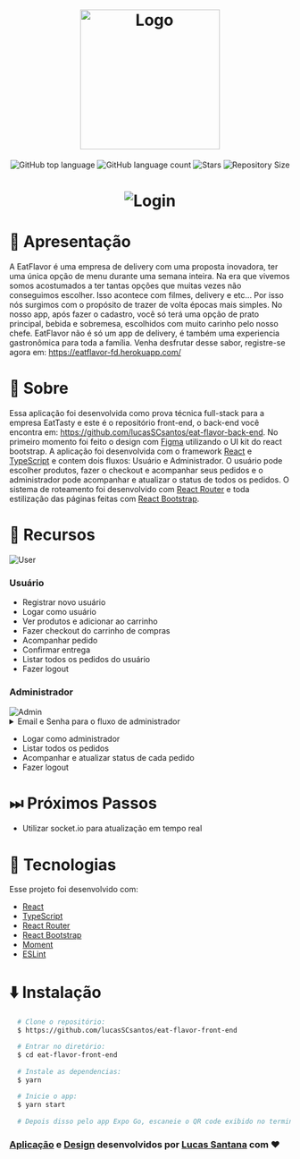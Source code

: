 <h1 align="center">
  <img alt="Logo" src="https://i.imgur.com/lY7ZWok.png" width="250px" />
</h1>

<p align="center">
  <img alt="GitHub top language" src="https://img.shields.io/github/languages/top/lucasSCsantos/eat-flavor-front-end">
  <img alt="GitHub language count" src="https://img.shields.io/github/languages/count/lucasSCsantos/eat-flavor-front-end">
  <img alt="Stars" src="https://img.shields.io/github/stars/lucasSCsantos/eat-flavor-front-end">
  <img alt="Repository Size" src="https://img.shields.io/github/repo-size/lucasSCsantos/eat-flavor-front-end">
</p>

<h1 align="center">
  <img alt="Login" src="https://i.imgur.com/kf3d2m7.png"/>
</h1>

# 🎉 Apresentação

A EatFlavor é uma empresa de delivery com uma proposta inovadora, ter uma única opção de menu durante uma semana inteira. Na era que vivemos somos acostumados a ter tantas opções que muitas vezes não conseguimos escolher. Isso acontece com filmes, delivery e etc... Por isso nós surgimos com o propósito de trazer de volta épocas mais simples. No nosso app, após fazer o cadastro, você só terá uma opção de prato principal, bebida e sobremesa, escolhidos com muito carinho pelo nosso chefe. EatFlavor não é só um app de delivery, é também uma experiencia gastronômica para toda a família. Venha desfrutar desse sabor, registre-se agora em: https://eatflavor-fd.herokuapp.com/ 

# :page_with_curl: Sobre

Essa aplicação foi desenvolvida como prova técnica full-stack para a empresa EatTasty e este é o repositório front-end, o back-end você encontra em: https://github.com/lucasSCsantos/eat-flavor-back-end. No primeiro momento foi feito o design com [Figma](https://www.figma.com/) utilizando o UI kit do react bootstrap. A aplicação foi desenvolvida com o framework [React](https://pt-br.reactjs.org/) e [TypeScript](https://www.typescriptlang.org/) e contem dois fluxos: Usuário e Administrador. O usuário pode escolher produtos, fazer o checkout e acompanhar seus pedidos e o administrador pode acompanhar e atualizar o status de todos os pedidos. O sistema de roteamento foi desenvolvido com [React Router](https://reactrouter.com/) e toda estilização das páginas feitas com [React Bootstrap](https://reactrouter.com/).

# 🔧 Recursos

<img alt="User" src="https://i.imgur.com/elzKOPi.gif"/>

### Usuário
- Registrar novo usuário
- Logar como usuário
- Ver produtos e adicionar ao carrinho
- Fazer checkout do carrinho de compras
- Acompanhar pedido
- Confirmar entrega
- Listar todos os pedidos do usuário
- Fazer logout

### Administrador

<img alt="Admin" src="https://i.imgur.com/TmNn88r.gif"/>

<details>
  <summary>Email e Senha para o fluxo de administrador</summary>
  
  ```json
  {
		"email": "admin@admin.com",
		"palavra-passe": "adminadmin"
	}
  ```
  
</details>

- Logar como administrador
- Listar todos os pedidos
- Acompanhar e atualizar status de cada pedido
- Fazer logout


# ⏭ Próximos Passos

- Utilizar socket.io para atualização em tempo real

# :hammer: Tecnologias

Esse projeto foi desenvolvido com:

- [React](https://pt-br.reactjs.org/)
- [TypeScript](https://www.typescriptlang.org/)
- [React Router](https://reactrouter.com/)
- [React Bootstrap](https://react-bootstrap.github.io/)
- [Moment](https://momentjs.com/)
- [ESLint](https://eslint.org/)

# :arrow_down: Instalação
``` bash
  # Clone o repositório:
  $ https://github.com/lucasSCsantos/eat-flavor-front-end

  # Entrar no diretório:
  $ cd eat-flavor-front-end
  
  # Instale as dependencias:
  $ yarn
  
  # Inicie o app:
  $ yarn start
  
  # Depois disso pelo app Expo Go, escaneie o QR code exibido no terminal
```

### [Aplicação](https://eatflavor-fd.herokuapp.com/ ) e [Design](https://www.figma.com/file/v70HYO7pl06I1KdHyRl3ou/EatFlavor) desenvolvidos por [Lucas Santana](https://github.com/lucasSCsantos) com ❤
